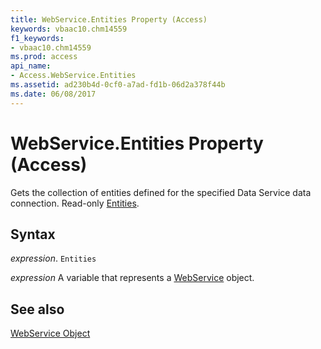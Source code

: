 ```yaml
---
title: WebService.Entities Property (Access)
keywords: vbaac10.chm14559
f1_keywords:
- vbaac10.chm14559
ms.prod: access
api_name:
- Access.WebService.Entities
ms.assetid: ad230b4d-0cf0-a7ad-fd1b-06d2a378f44b
ms.date: 06/08/2017
---
```



# WebService.Entities Property (Access)

Gets the collection of entities defined for the specified Data Service data connection. Read-only [Entities](Access.WebService.Entities.md).


## Syntax

 _expression_. `Entities`

 _expression_ A variable that represents a [WebService](Access.WebService.md) object.


## See also


[WebService Object](Access.WebService.md)

